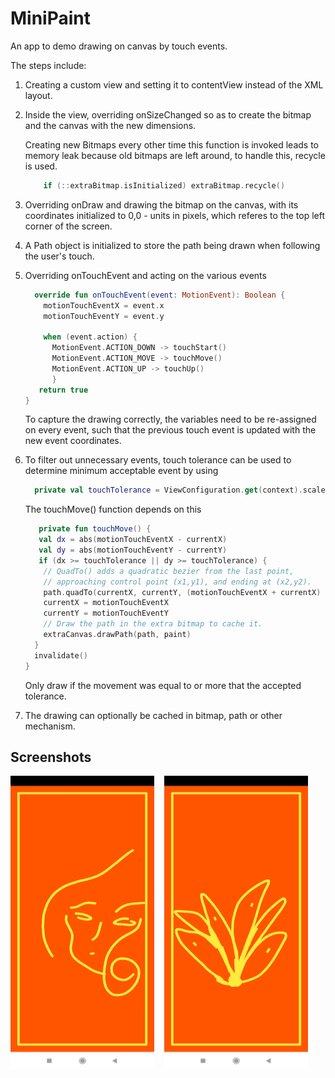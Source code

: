 # MiniPaint
An app to demo drawing on canvas by touch events.

The steps include:
1. Creating a custom view and setting it to contentView instead of the XML layout.
2. Inside the view, overriding onSizeChanged so as to create the bitmap and the canvas with the new dimensions.
    
    Creating new Bitmaps every other time this function is invoked leads to memory leak because old bitmaps are left around, to handle this, recycle is used.
    ```Kotlin
        if (::extraBitmap.isInitialized) extraBitmap.recycle()
    ```
3. Overriding onDraw and drawing the bitmap on the canvas, with its coordinates initialized to 0,0 - units in pixels, which referes to the top left corner of the screen.
4. A Path object is initialized to store the path being drawn when following the user's touch.
5. Overriding onTouchEvent and acting on the various events
      ```Kotlin         
        override fun onTouchEvent(event: MotionEvent): Boolean {
          motionTouchEventX = event.x
          motionTouchEventY = event.y
   
          when (event.action) {
            MotionEvent.ACTION_DOWN -> touchStart()
            MotionEvent.ACTION_MOVE -> touchMove()
            MotionEvent.ACTION_UP -> touchUp()
            }
         return true
      }
   ```
   To capture the drawing correctly, the variables need to be re-assigned on every event, such that the previous touch event is updated with the new event coordinates.
6. To filter out unnecessary events, touch tolerance can be used to determine minimum acceptable event by using 
   ```Kotlin
     private val touchTolerance = ViewConfiguration.get(context).scaledTouchSlop
   ```
   The touchMove() function depends on this  
   ```Kotlin
      private fun touchMove() {
      val dx = abs(motionTouchEventX - currentX)
      val dy = abs(motionTouchEventY - currentY)
      if (dx >= touchTolerance || dy >= touchTolerance) {
       // QuadTo() adds a quadratic bezier from the last point,
       // approaching control point (x1,y1), and ending at (x2,y2).
       path.quadTo(currentX, currentY, (motionTouchEventX + currentX) / 2, (motionTouchEventY + currentY) / 2)
       currentX = motionTouchEventX
       currentY = motionTouchEventY
       // Draw the path in the extra bitmap to cache it.
       extraCanvas.drawPath(path, paint)
     }
     invalidate()
   }
   ```
   Only draw if the movement was equal to or more that the accepted tolerance.
7. The drawing can optionally be cached in bitmap, path or other mechanism.

## Screenshots

<img src="screenshots/face_drawing.jpg" width="230" height="470"/>&nbsp;&nbsp;&nbsp;&nbsp;<img src="screenshots/flower_drawing.jpg" width="230" height="470"/>
